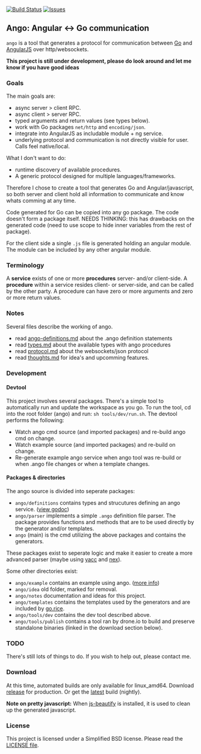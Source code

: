 
[![Build Status](https://drone.io/github.com/GeertJohan/ango/status.png)](https://drone.io/github.com/GeertJohan/ango/latest)
[![Issues](http://img.shields.io/github/issues/GeertJohan/ango.svg?flat-squared)](https://github.com/GeertJohan/ango/issues)

## Ango: Angular <-> Go communication

`ango` is a tool that generates a protocol for communication between [Go](http://golang.org) and [AngularJS](http://angularjs.org) over http/websockets.

**This project is still under development, please do look around and let me know if you have good ideas**

### Goals

The main goals are:
 - async server > client RPC.
 - async client > server RPC.
 - typed arguments and return values (see types below).
 - work with Go packages `net/http` and `encoding/json`.
 - integrate into AngularJS as includable module + ng service.
 - underlying protocol and communication is not directly visible for user. Calls feel native/local.

What I don't want to do:
 - runtime discovery of available procedures.
 - A generic protocol designed for multiple languages/frameworks.

Therefore I chose to create a tool that generates Go and Angular/javascript, so both server and client hold all information to communicate and know whats comming at any time.

Code generated for Go can be copied into any go package. The code doesn't form a package itself.
NEEDS THINKING: this has drawbacks on the generated code (need to use scope to hide inner variables from the rest of package).

For the client side a single `.js` file is generated  holding an angular module. The module can be included by any other angular module.

### Terminology
A **service** exists of one or more **procedures** server- and/or client-side.
A **procedure** within a service resides client- or server-side, and can be called by the other party.
A procedure can have zero or more arguments and zero or more return values.

### Notes
Several files describe the working of ango.

 - read [ango-definitions.md](notes/ango-definitions.md) about the .ango definition statements
 - read [types.md](notes/types.md) about the available types with ango procedures
 - read [protocol.md](notes/protocol.md) about the websockets/json protocol
 - read [thoughts.md](notes/thoughts.md) for idea's and upcomming features.

### Development

#### Devtool
This project involves several packages. There's a simple tool to automatically run and update the workspace as you go.
To run the tool, cd into the root folder (ango) and run: `sh tools/dev/run.sh`.
The devtool performs the following:
 - Watch ango cmd source (and imported packages) and re-build ango cmd on change.
 - Watch example source (and imported packages) and re-build on change.
 - Re-generate example ango service when ango tool was re-build or when .ango file changes or when a template changes.

#### Packages & directories
The ango source is divided into seperate packages:
 - `ango/definitions` contains types and strucutures defining an ango service. ([view godoc](http://godoc.org/github.com/GeertJohan/ango/definitions))
 - `ango/parser` implements a simple `.ango` definition file parser. The package provides functions and methods that are to be used directly by the generator and/or templates.
 - `ango` (main) is the cmd utilizing the above packages and contains the generators.

These packages exist to seperate logic and make it easier to create a more advanced parser (maybe using [yacc](http://golang.org/cmd/yacc/) and [nex](https://github.com/blynn/nex)).

Some other directories exist:
 - `ango/example` contains an example using ango. ([more info](example/README.md))
 - `ango/idea` old folder, marked for removal.
 - `ango/notes` documentation and ideas for this project.
 - `ango/templates` contains the templates used by the generators and are included by [go.rice](https://github.com/GeertJohan/go.rice).
 - `ango/tools/dev` contains the dev tool described above.
 - `ango/tools/publish` contains a tool ran by drone.io to build and preserve standalone binaries (linked in the download section below).

### TODO
There's still lots of things to do. If you wish to help out, please contact me.

### Download
At this time, automated builds are only available for linux_amd64. Download [release](https://drone.io/github.com/GeertJohan/ango/files/ango-release) for production. Or get the [latest](https://drone.io/github.com/GeertJohan/ango/files/ango-latest) build (nightly).

**Note on pretty javascript:** When [js-beautify](https://github.com/einars/js-beautify) is installed, it is used to clean up the generated javascript.

### License
This project is licensed under a Simplified BSD license. Please read the [LICENSE file](LICENSE).
